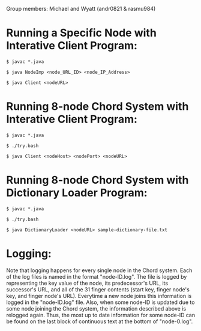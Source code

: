 Group members: Michael and Wyatt (andr0821 & rasmu984)

# Running a Specific Node with Interative Client Program:
```
$ javac *.java

$ java NodeImp <node_URL_ID> <node_IP_Address>

$ java Client <nodeURL>
```
# Running 8-node Chord System with Interative Client Program:
```
$ javac *.java

$ ./try.bash

$ java Client <nodeHost> <nodePort> <nodeURL>
```
# Running 8-node Chord System with Dictionary Loader Program:
```
$ javac *.java

$ ./try.bash

$ java DictionaryLoader <nodeURL> sample-dictionary-file.txt
```
# Logging:
Note that logging happens for every single node in the Chord system. Each of the log files is named in the format "node-ID.log". The file is logged by representing the key value of the node, its predecessor's URL, its successor's URL, and all of the 31 finger contents (start key, finger node's key, and finger node's URL). Everytime a new node joins this information is logged in the "node-ID.log" file. Also, when some node-ID is updated due to some node joining the Chord system, the information described above is relogged again. Thus, the most up to date information for some node-ID can be found on the last block of continuous text at the bottom of "node-0.log". 